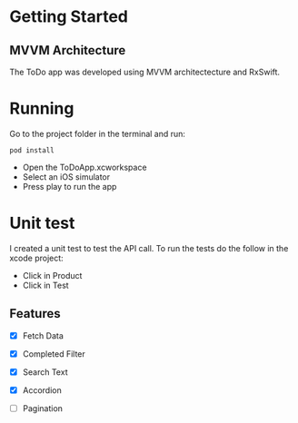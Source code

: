 # Getting Started

## MVVM Architecture


The ToDo app was developed using MVVM architectecture and RxSwift.



# Running

Go to the project folder in the terminal and run:

```
pod install
```

* Open the ToDoApp.xcworkspace
* Select an iOS simulator
* Press play to run the app

# Unit test


I created a unit test to test the API call. To run the tests do the follow in the xcode project:

* Click in Product
* Click in Test


## Features

- [x] Fetch Data
- [x] Completed Filter
- [x] Search Text
- [x] Accordion
- [ ] Pagination










